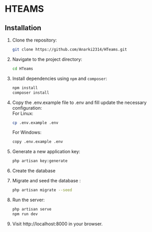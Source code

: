 # HTEAMS

## Installation

1. Clone the repository:
    ```bash
    git clone https://github.com/Anarki2314/HTeams.git
    ```
2. Navigate to the project directory:
    ```bash
    cd HTeams
    ```
3. Install dependencies using `npm` and `composer`:
    ```bash
    npm install
    composer install
    ```
4. Copy the .env.example file to .env and fill update the necessary configuration:\
   For Linux:
    ```bash
    cp .env.example .env
    ```
    For Windows:
    ```bash
    copy .env.example .env
    ```
5. Generate a new application key:
    ```bash
    php artisan key:generate
    ```
6. Create the database

7. Migrate and seed the database :
    ```bash
    php artisan migrate --seed
    ```
8. Run the server:
    ```bash
    php artisan serve
    npm run dev
    ```
9. Visit http://localhost:8000 in your browser.
